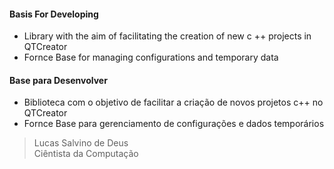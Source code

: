 #### Basis For Developing

- Library with the aim of facilitating the creation of new c ++ projects in QTCreator
- Fornce Base for managing configurations and temporary data

#### Base para Desenvolver

- Biblioteca com o objetivo de facilitar a criação de novos projetos c++ no QTCreator
- Fornce Base para gerenciamento de configurações e dados temporários


> Lucas Salvino de Deus <br />
> Ciêntista da Computação
